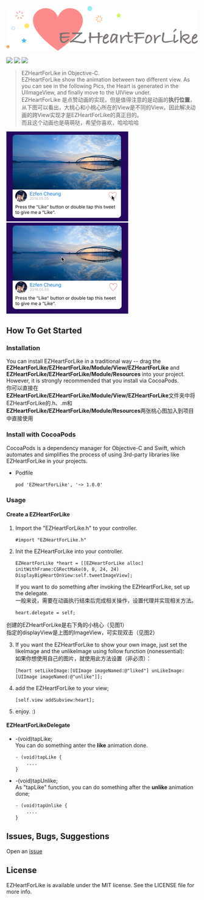 ![](logo.png)
    
    
![](https://img.shields.io/badge/license-MIT-blue.svg?style=flat)
![](https://img.shields.io/badge/CocoaPods-v0.0.1-green.svg?style=flat)
![](https://img.shields.io/badge/platform-iOS-red.svg?style=flat)
> EZHeartForLike in Objective-C.    
> EZHeartForLike show the animation between two different view. As you can see in the following Pics, the Heart is generated in the UIImageView, and finally move to the UIView under.   
> EZHeartForLike 是点赞动画的实现，但是值得注意的是动画的**执行位置**，从下图可以看出，大桃心和小桃心所在的View是不同的View。因此解决动画的跨View实现才是EZHeartForLike的真正目的。    
> 而且这个动画也是萌萌哒，希望你喜欢，哈哈哈哈

![](single.gif)
![](double.gif)


## How To Get Started

### Installation

You can install EZHeartForLike in a traditional way -- drag the **EZHeartForLike/EZHeartForLike/Module/View/EZHeartForLike** and **EZHeartForLike/EZHeartForLike/Module/Resources** into your project. However, it is strongly recommended that you install via CocoaPods.    
你可以直接在 **EZHeartForLike/EZHeartForLike/Module/View/EZHeartForLike**文件夹中将EZHeartForLike的.h、.m和**EZHeartForLike/EZHeartForLike/Module/Resources**两张桃心图加入到项目中直接使用

### Install with CocoaPods

CocoaPods is a dependency manager for Objective-C and Swift, which automates and simplifies the process of using 3rd-party libraries like EZHeartForLike in your projects.

* Podfile

	```           
	pod 'EZHeartForLike', '~> 1.0.0'
	```
	

### Usage

#### Create a EZHeartForLike

1. Import the "EZHeartForLike.h" to your controller.
    
    ``` 
    #import "EZHeartForLike.h"
    ```
    
2. Init the EZHeartForLike into your controller.

    ```
    EZHeartForLike *heart = [[EZHeartForLike alloc] initWithFrame:CGRectMake(0, 0, 24, 24) DisplayBigHeartOnView:self.tweetImageView];    
    ```
   If you want to do something after invoking the EZHeartForLike, set up the delegate.    
   一般来说，需要在动画执行结束后完成相关操作，设置代理并实现相关方法。
    
    ```
    heart.delegate = self;
    ```
创建的EZHeartForLike是右下角的小桃心（见图1）    
指定的displayView是上图的ImageView，可实现双击（见图2）

3. If you want the EZHeartForLike to show your own image, just set the likeImage and the unlikeImage using follow function (nonessential):     
如果你想使用自己的图片，就使用此方法设置（非必须）：   
 
    ```
    [heart setLikeImage:[UIImage imageNamed:@"liked"] unLikeImage:[UIImage imageNamed:@"unlike"]];
    ```    


4. add the EZHeartForLike to your view;

    ```
    [self.view addSubview:heart];
    ```
    
5. enjoy.  :)

#### EZHeartForLikeDelegate

* -(void)tapLike;    
    You can do something anter the **like** animation done.    
    
    ```
    - (void)tapLike {    
        ....
    }
    ```

* -(void)tapUnlike;    
	As "tapLike" function, you can do something after the **unlike** animation done;
    
    ```
    - (void)tapUnlike {    
        ....
    }
    ```

## Issues, Bugs, Suggestions

Open an [issue](https://github.com/Ezfen/EZHeartForLike/issues)

## License

EZHeartForLike is available under the MIT license. See the LICENSE file for more info.
